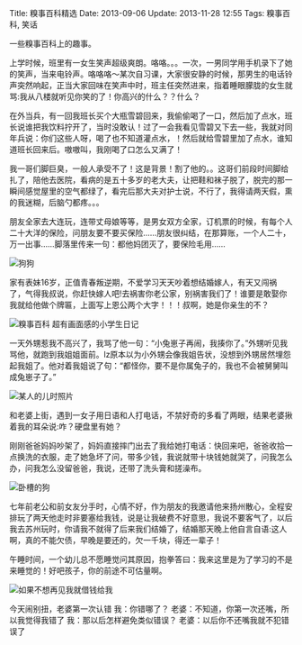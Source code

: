Title: 糗事百科精选
Date: 2013-09-06
Update: 2013-11-28 12:55
Tags: 糗事百科, 笑话

[1]: /static/images/qiushibaike/cute_dog.jpg "cute dog"
[2]: /static/images/qiushibaike/qiushibaike001.jpg "超糗事百科 有画面感的小学生日记"
[3]: /static/images/qiushibaike/brothers.jpg
[4]: /static/images/qiushibaike/dog-wocao.jpg "卧槽的狗"
[5]: /static/images/qiushibaike/lend-me-some-money-if-you-dont-wanna-see-me.jpg

一些糗事百科上的趣事。

上学时候，班里有一女生笑声超级爽朗。咯咯。。。一次，一男同学用手机录下了她的笑声，当来电铃声。咯咯咯～某次自习课，大家很安静的时候，那男生的电话铃声突然响起，正当大家回味在笑声中时，班主任突然进来，指着睡眼朦胧的女生就骂:我从八楼就听见你笑的了！你高兴的什么？？什么？

在外当兵，有一回我班长买个大瓶雪碧回来，我偷偷喝了一口，然后加了点水，班长说谁把我饮料拧开了，当时没敢认！过了一会我看见雪碧又下去一些，我就对同年兵说：你们这些人呀，喝了也不知道灌点水，！然后就给雪碧里加了点水，谁知道班长回来后。嗷嗷叫，我刚喝了口怎么又满了！

我一哥们脚巨臭，一般人承受不了！这是背景！割了他的。。这哥们前段时间脚给扎了，陪他去医院，看病的是五十多岁的老大夫，让把鞋和袜子脱了，脱完的那一瞬间感觉屋里的空气都绿了，看完后那大夫对护士说，不行了，我得请两天假，熏的我迷糊，后脑勺都疼。。。

朋友全家去大连玩，连带丈母娘等等，是男女双方全家，订机票的时候，有每个人二十大洋的保险，问朋友要不要买保险……朋友很纠结，在那算账，一个人二十，万一出事……脚落里传来一句：都他妈团灭了，要保险毛用……

![狗狗][1]

家有表妹16岁，正值青春叛逆期，不爱学习天天吵着想结婚嫁人，有天又闯祸了，气得我叔说，你赶快嫁人吧!去祸害你老公家，别祸害我们了！谁要是敢娶你我就给他做个牌匾，上面写上恩公两个大字！！！叔啊，她是你亲生的不？

![糗事百科 超有画面感的小学生日记][2]

一天外甥惹我不高兴了，我骂了他一句：“小兔崽子再闹，我揍你了。”外甥听见我骂他，就跑到我姐姐面前。lz原本以为小外甥会像我姐告状，没想到外甥居然埋怨起我姐了。他对着我姐说了句：“都怪你，要不是你属兔子的，我也不会被舅舅叫成兔崽子了。”

![某人的儿时照片][3]

和老婆上街，遇到一女子用日语和人打电话，不禁好奇的多看了两眼，结果老婆揪着我的耳朵说:咋？硬盘里有她？

刚刚爸爸妈妈吵架了，妈妈直接摔门出去了我给她打电话：快回来吧，爸爸收拾一点换洗的衣服，走了她急坏了问，带多少钱，我说就带十块钱她就哭了，问我怎么办，问我怎么没留爸爸，我说，还带了洗头膏和搓澡布。

![卧槽的狗][4]

七年前老公和前女友分手时，心情不好，作为朋友的我邀请他来扬州散心，全程安排玩了两天他走时非要塞给我钱，说是让我破费不好意思，我说不要客气了，以后我去苏州玩时，你请我不就得了后来我们结婚了，结婚那天晚上他自言自语:这人啊，真的不能欠债，早晚是要还的，欠一千块，得还一辈子！

午睡时间，一个幼儿总不愿睡觉问其原因，抱拳答曰：我来这里是为了学习的不是来睡觉的！好吧孩子，你的前途不可估量啊。

![如果不想再见我就借钱给我][5]

今天闹别扭，老婆第一次认错
我：你错哪了？
老婆：不知道，你第一次还嘴，所以我觉得我错了
我：那以后怎样避免类似错误？
老婆：以后你不还嘴我就不犯错误了

